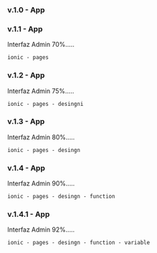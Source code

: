 ### v.1.0 - App
### v.1.1 - App
Interfaz Admin 70%.....
```
ionic - pages
```
### v.1.2 - App
Interfaz Admin 75%.....
```
ionic - pages - desingni
```
### v.1.3 - App
Interfaz Admin 80%.....
```
ionic - pages - desingn
```
### v.1.4 - App
Interfaz Admin 90%.....
```
ionic - pages - desingn - function
```
### v.1.4.1 - App
Interfaz Admin 92%.....
```
ionic - pages - desingn - function - variable
```